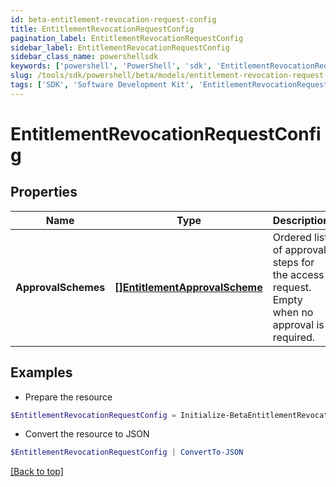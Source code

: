 ```yaml
---
id: beta-entitlement-revocation-request-config
title: EntitlementRevocationRequestConfig
pagination_label: EntitlementRevocationRequestConfig
sidebar_label: EntitlementRevocationRequestConfig
sidebar_class_name: powershellsdk
keywords: ['powershell', 'PowerShell', 'sdk', 'EntitlementRevocationRequestConfig', 'BetaEntitlementRevocationRequestConfig'] 
slug: /tools/sdk/powershell/beta/models/entitlement-revocation-request-config
tags: ['SDK', 'Software Development Kit', 'EntitlementRevocationRequestConfig', 'BetaEntitlementRevocationRequestConfig']
---
```



# EntitlementRevocationRequestConfig

## Properties

Name | Type | Description | Notes
------------ | ------------- | ------------- | -------------
**ApprovalSchemes** | [**[]EntitlementApprovalScheme**](entitlement-approval-scheme) | Ordered list of approval steps for the access request. Empty when no approval is required. | [optional] 

## Examples

- Prepare the resource
```powershell
$EntitlementRevocationRequestConfig = Initialize-BetaEntitlementRevocationRequestConfig  -ApprovalSchemes null
```

- Convert the resource to JSON
```powershell
$EntitlementRevocationRequestConfig | ConvertTo-JSON
```


[[Back to top]](#) 

